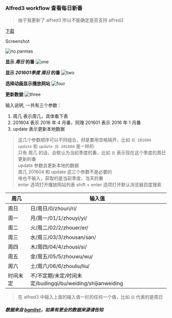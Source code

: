 ### Alfred3 workflow 查看每日新番

> 由于我更新了 alfred3 所以不能确定是否支持 alfred2

[下载](https://raw.githubusercontent.com/iamcco/bg.workflow/master/bg.alfredworkflow)

Screenshot

![no parmas](https://cloud.githubusercontent.com/assets/5492542/14499414/c37b7122-01d0-11e6-9d91-09cc1e2c6df3.png)

**显示 _周日_ 的番**
![one](https://cloud.githubusercontent.com/assets/5492542/14480876/ca41c478-015f-11e6-9820-4d2fd89d31b9.png)

**显示 _201601季度 周日_ 的番**
![two](https://cloud.githubusercontent.com/assets/5492542/14480881/d34ad726-015f-11e6-9d50-a7d628c3ac22.png)

**选择动画显示播放网站**
![four](https://cloud.githubusercontent.com/assets/5492542/19736063/bae3bf1a-9be0-11e6-921f-53d1696d8400.png)

**更新数据**
![three](https://cloud.githubusercontent.com/assets/5492542/14480884/ddfecd94-015f-11e6-90f9-15fe8cf5ef91.png)

输入说明, 一共有三个参数：

1. 周几 表示周几，具体看下表
2. 201604 表示 2016 年 4 月番，同理 201601 表示 2016 年 1 月番
3. update 表示更新本地数据

> 这几个参数顺序可以不同组合，但是要用空格隔开，比如 `日 201604 update` 和 `update 日 201604` 是一样的    
> 只有 周几 的话，会默认为当前季度的番，比如 `日` 表示现在这个季度的周日更新的番    
> update 参数会更新本地的数据    
> 周几 201604 和 update 这三个参数不是必要的    
> 啥也不输入，获取的是当前季度，当天的番    
> enter 选项打开播放网站列表
> shift + enter 选项打开默认浏览器百度搜索

周几     | 输入值
---------|-------
周日     | 日/周日/0/zhouri/ri/
周一     | 月/周一/01/1/zhouyi/yi/
周二     | 火/周二/02/2/zhouer/er/
周三     | 水/周三/03/3/zhousan/san/
周四     | 木/周四/04/4/zhousi/si/
周五     | 金/周五/05/5/zhouwu/wu/
周六     | 土/周六/06/6/zhouliu/liu/
时间未定 | 不/不定期/未定/时间未定/budingqi/bu/weiding/shijianweiding

> 在 alfred3 中输入上面的输入值一栏的任何一个值，比如 `日` 代表的是周日    

##### 数据来自 [bgmlist](http://bgmlist.com/)，如果有更全的数据来源请告知
